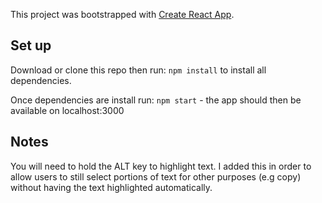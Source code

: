 This project was bootstrapped with [Create React App](https://github.com/facebook/create-react-app).

## Set up

Download or clone this repo then run:
`npm install` to install all dependencies.

Once dependencies are install run: `npm start` - the app should then be available on localhost:3000

## Notes

You will need to hold the ALT key to highlight text. I added this in order to allow users to still select portions of text for other purposes (e.g copy) without having the text highlighted automatically.